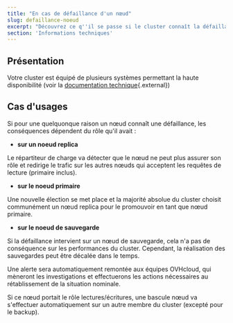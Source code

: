 ```yaml
---
title: "En cas de défaillance d'un nœud"
slug: defaillance-noeud
excerpt: "Découvrez ce q''il se passe si le cluster connaît la défaillance de l''un de ses nœuds pendant son fonctionnement"
section: 'Informations techniques'
---
```


## Présentation

Votre cluster est équipé de plusieurs systèmes permettant la haute disponibilité (voir la [documentation technique](../principes-architectures){.external})


## Cas d'usages

Si pour une quelquonque raison un nœud connaît une défaillance, les conséquences dépendent du rôle qu'il avait :

- **sur un noeud replica**

Le répartiteur de charge va détecter que le nœud ne peut plus assurer son rôle et redirige le trafic sur les autres nœuds qui acceptent les requêtes de lecture (primaire inclus).

- **sur le noeud primaire**

Une nouvelle élection se met place et la majorité absolue du cluster choisit communément un nœud replica pour le promouvoir en tant que nœud primaire.

- **sur le noeud de sauvegarde**

Si la défaillance intervient sur un nœud de sauvegarde, cela n'a pas de conséquence sur les performances du cluster. Cependant, la réalisation des sauvegardes peut être décalée dans le temps.

Une alerte sera automatiquement remontée aux équipes OVHcloud, qui mèneront les investigations et effectuerons les actions nécessaires au rétablissement de la situation nominale.

Si ce nœud portait le rôle lectures/écritures, une bascule nœud va s'effectuer automatiquement sur un autre membre du cluster (excepté pour le backup).
